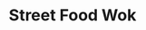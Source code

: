 ---
key: streetwok
title: Street Food Wok
desc: This is a restaurant page template. Made in React GatsbyJS and Data CMS. I treat it as my ‘styled-component’ and ‘react spring’ playground. I mixed here a bit of BEM into CSS-in-JS. I was trying to achieve a gentle scrolling parallax effect connected with smooth animations. I was struggling with making the menu button and navigation panel accessible by adding a keyboard control but at the end I think it worked out pretty well.
tech: React/Gatsby.js, GraphQL, Styled components, React Spring
icon: ../assets/images/icons/wok.svg
---
